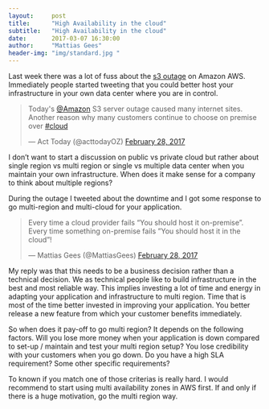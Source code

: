 ```yaml
---
layout:     post
title:      "High Availability in the cloud"
subtitle:   "High Availability in the cloud"
date:       2017-03-07 16:30:00
author:     "Mattias Gees"
header-img: "img/standard.jpg "
---
```


Last week there was a lot of fuss about the [s3 outage](https://aws.amazon.com/message/41926/) on Amazon AWS. Immediately people started tweeting that you could better host your infrastructure in your own data center where you are in  control.

<blockquote class="twitter-tweet" data-lang="en"><p lang="en" dir="ltr">Today&#39;s <a href="https://twitter.com/amazon">@Amazon</a> S3 server outage caused many internet sites. Another reason why many customers continue to choose on premise over <a href="https://twitter.com/hashtag/cloud?src=hash">#cloud</a></p>&mdash; Act Today (@acttodayOZ) <a href="https://twitter.com/acttodayOZ/status/836719296231329792">February 28, 2017</a></blockquote> <script async src="//platform.twitter.com/widgets.js" charset="utf-8"></script>

I don’t want to start a discussion on public vs private cloud but rather about single region vs multi region or single vs multiple data center when you maintain your own infrastructure. When does it make sense for a company to think about multiple regions?

During the outage I tweeted about the downtime and I got some response to go multi-region and multi-cloud for your application.

<blockquote class="twitter-tweet" data-lang="en"><p lang="en" dir="ltr">Every time a cloud provider fails “You should host it on-premise”. Every time something on-premise fails ”You should host it in the cloud”!</p>&mdash; Mattias Gees (@MattiasGees) <a href="https://twitter.com/MattiasGees/status/836695430733914112">February 28, 2017</a></blockquote> <script async src="//platform.twitter.com/widgets.js" charset="utf-8"></script>

My reply was that this needs to be a business decision rather than a technical decision. We as technical people like to build infrastructure in the best and most reliable way. This implies investing a lot of time and energy in adapting your application and infrastructure to multi region. Time that is most of the time better invested in improving your application. You better release a new feature from which your customer benefits immediately.

So when does it pay-off to go multi region? It depends on the following factors.
Will you lose more money when your application is down compared  to set-up / maintain and test your multi region setup?
You lose credibility with your customers when you go down.
Do you have a high SLA requirement?
Some other specific requirements?

To known if you match one of those criterias is really hard. I would recommend to start using multi availability zones in AWS first. If and only if there is a huge motivation, go the multi region way.
